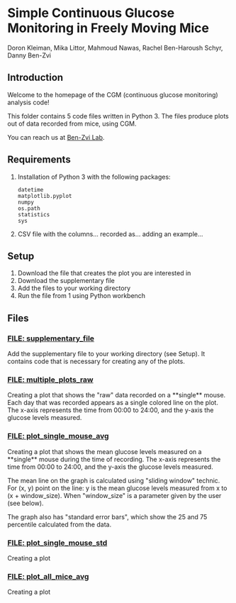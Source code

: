 # Simple Continuous Glucose Monitoring in Freely Moving Mice 

Doron Kleiman, Mika Littor, Mahmoud Nawas, Rachel Ben-Haroush Schyr, Danny Ben-Zvi 

## Introduction
<p class="text-justify">
Welcome to the homepage of the CGM (continuous glucose monitoring) analysis code!

This folder contains 5 code files written in Python 3.
The files produce plots out of data recorded from mice, using CGM.

You can reach us at [Ben-Zvi Lab](https://www.benzvilab.com/).
</p>

## Requirements 
1. Installation of Python 3 with the following packages:
    ```
   datetime
   matplotlib.pyplot
   numpy
   os.path
   statistics
   sys
   ```
2. CSV file with the columns... recorded as...
   adding an example...

## Setup
1. Download the file that creates the plot you are interested in 
2. Download the supplementary file 
3. Add the files to your working directory
4. Run the file from 1 using Python workbench 

## Files
### [FILE: supplementary_file](supplementary_file.py)
<p class="text-justify">
Add the supplementary file to your working directory (see Setup).
It contains code that is necessary for creating any of the plots.
</p>

### [FILE: multiple_plots_raw](multiple_plots_raw.py)
<p class="text-justify">
Creating a plot that shows the "raw" data recorded on a **single** mouse. 
Each day that was recorded appears as a single colored line on the plot.
The x-axis represents the time from 00:00 to 24:00, and the y-axis the glucose levels measured.
</p>

### [FILE: plot_single_mouse_avg](plot_single_mouse_avg.py)
<p class="text-justify">
Creating a plot that shows the mean glucose levels measured on a **single** mouse
during the time of recording. The x-axis represents the time from 00:00 to 24:00, 
and the y-axis the glucose levels measured. 

The mean line on the graph is calculated using "sliding window" technic. 
For (x, y) point on the line: y is the mean glucose levels 
measured from x to (x + window_size). When "window_size" is a parameter given by
the user (see below).

The graph also has "standard error bars", which show the 25 and 75 percentile calculated from the data.
</p>

### [FILE: plot_single_mouse_std](plot_single_mouse_std.py)
<p class="text-justify">
Creating a plot
</p>

### [FILE: plot_all_mice_avg](plot_all_mice_avg.py)
<p class="text-justify">
Creating a plot
</p>

